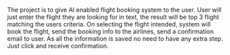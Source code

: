 The project is to give AI enabled flight booking system to the user. User will just enter the flight they are looking for in text, the result will be top 3 flight matching the users criteria. On selecting the flight intended, system will book the flight, send the booking info to the airlines, send a confirmation email to user. As all the information is saved no need to have any extra step. Just click and receive confirmation. 
